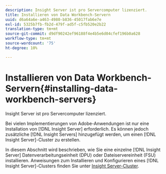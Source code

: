 ```yaml
---
description: Insight Server ist pro Servercomputer lizenziert.
title: Installieren von Data Workbench-Servern
uuid: d6a64a6e-a463-4980-b836-45017fab6e7e
exl-id: 5325b7fb-fb2d-479f-ad5f-c5fb520e2b22
translation-type: tm+mt
source-git-commit: d9df90242ef96188f4e4b5e6d04cfef196b0a628
workflow-type: tm+mt
source-wordcount: '75'
ht-degree: 10%

---
```


# Installieren von Data Workbench-Servern{#installing-data-workbench-servers}

Insight Server ist pro Servercomputer lizenziert.

Bei vielen Implementierungen von Adobe-Anwendungen ist nur eine Installation von [!DNL Insight Server] erforderlich. Es können jedoch zusätzliche [!DNL Insight Servers] hinzugefügt werden, um einen [!DNL Insight Server]-Cluster zu erstellen.

In diesem Abschnitt wird beschrieben, wie Sie eine einzelne [!DNL Insight Server] Datenverarbeitungseinheit (DPU) oder Dateiservereinheit (FSU) installieren. Anweisungen zum Installieren und Konfigurieren eines [!DNL Insight Server]-Clusters finden Sie unter [Insight Server-Cluster](../../../home/c-inst-svr/c-install-ins-svr/c-ins-svr-clstrs/c-abt-ins-svr-clsters.md).

